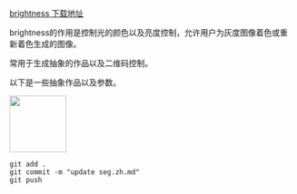 [brightness 下载地址](https://huggingface.co/latentcat/control_v1p_sd15_brightness/tree/main)

brightness的作用是控制光的颜色以及亮度控制，允许用户为灰度图像着色或重新着色生成的图像。

常用于生成抽象的作品以及二维码控制。

以下是一些抽象作品以及参数。

<img width="100" src="![00118-1179957003](https://github.com/baicai99/ComfyUI-NoteBook/assets/101706274/9175eb81-7885-439b-ba8b-48c884d2b3da)">

```git add .```  
```git commit -m "update seg.zh.md"```  
```git push```  